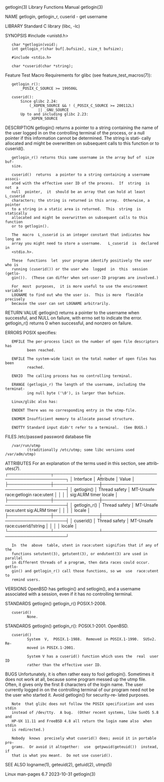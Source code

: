 getlogin(3)                Library Functions Manual                getlogin(3)

NAME
       getlogin, getlogin_r, cuserid - get username

LIBRARY
       Standard C library (libc, -lc)

SYNOPSIS
       #include <unistd.h>

       char *getlogin(void);
       int getlogin_r(char buf[.bufsize], size_t bufsize);

       #include <stdio.h>

       char *cuserid(char *string);

   Feature Test Macro Requirements for glibc (see feature_test_macros(7)):

       getlogin_r():
           _POSIX_C_SOURCE >= 199506L

       cuserid():
           Since glibc 2.24:
               (_XOPEN_SOURCE && ! (_POSIX_C_SOURCE >= 200112L)
                   || _GNU_SOURCE
           Up to and including glibc 2.23:
               _XOPEN_SOURCE

DESCRIPTION
       getlogin()  returns  a  pointer  to a string containing the name of the
       user logged in on the controlling terminal of the process,  or  a  null
       pointer if this information cannot be determined.  The string is stati‐
       cally  allocated  and  might be overwritten on subsequent calls to this
       function or to cuserid().

       getlogin_r() returns this same username in the array buf of  size  buf‐
       size.

       cuserid()  returns  a pointer to a string containing a username associ‐
       ated with the effective user ID of the process.  If  string  is  not  a
       null  pointer,  it  should be an array that can hold at least L_cuserid
       characters; the string is returned in this array.  Otherwise, a pointer
       to a string in a static area is returned.  This  string  is  statically
       allocated and might be overwritten on subsequent calls to this function
       or to getlogin().

       The  macro  L_cuserid is an integer constant that indicates how long an
       array you might need to store a username.   L_cuserid  is  declared  in
       <stdio.h>.

       These  functions  let  your program identify positively the user who is
       running (cuserid()) or the user who  logged  in  this  session  (getlo‐
       gin()).  (These can differ when set-user-ID programs are involved.)

       For  most  purposes,  it is more useful to use the environment variable
       LOGNAME to find out who the user is.  This is more  flexible  precisely
       because the user can set LOGNAME arbitrarily.

RETURN VALUE
       getlogin()  returns a pointer to the username when successful, and NULL
       on failure, with errno set to indicate the error.  getlogin_r() returns
       0 when successful, and nonzero on failure.

ERRORS
       POSIX specifies:

       EMFILE The per-process limit on the number of open file descriptors has
              been reached.

       ENFILE The system-wide limit on the total number of open files has been
              reached.

       ENXIO  The calling process has no controlling terminal.

       ERANGE (getlogin_r) The length of the username, including the terminat‐
              ing null byte ('\0'), is larger than bufsize.

       Linux/glibc also has:

       ENOENT There was no corresponding entry in the utmp-file.

       ENOMEM Insufficient memory to allocate passwd structure.

       ENOTTY Standard input didn't refer to a terminal.  (See BUGS.)

FILES
       /etc/passwd
              password database file

       /var/run/utmp
              (traditionally /etc/utmp; some libc versions used /var/adm/utmp)

ATTRIBUTES
       For an explanation of the terms  used  in  this  section,  see  attrib‐
       utes(7).
       ┌──────────────┬───────────────┬──────────────────────────────────────┐
       │ Interface    │ Attribute     │ Value                                │
       ├──────────────┼───────────────┼──────────────────────────────────────┤
       │ getlogin()   │ Thread safety │ MT-Unsafe race:getlogin race:utent   │
       │              │               │ sig:ALRM timer locale                │
       ├──────────────┼───────────────┼──────────────────────────────────────┤
       │ getlogin_r() │ Thread safety │ MT-Unsafe race:utent sig:ALRM timer  │
       │              │               │ locale                               │
       ├──────────────┼───────────────┼──────────────────────────────────────┤
       │ cuserid()    │ Thread safety │ MT-Unsafe race:cuserid/!string       │
       │              │               │ locale                               │
       └──────────────┴───────────────┴──────────────────────────────────────┘

       In  the  above  table, utent in race:utent signifies that if any of the
       functions setutent(3), getutent(3), or endutent(3) are used in parallel
       in different threads of a program, then data races could occur.  getlo‐
       gin() and getlogin_r() call those functions, so we  use  race:utent  to
       remind users.

VERSIONS
       OpenBSD has getlogin() and setlogin(), and a username associated with a
       session, even if it has no controlling terminal.

STANDARDS
       getlogin()
       getlogin_r()
              POSIX.1-2008.

       cuserid()
              None.

STANDARDS
       getlogin()
       getlogin_r():
              POSIX.1-2001.  OpenBSD.

       cuserid()
              System  V,  POSIX.1-1988.  Removed in POSIX.1-1990.  SUSv2.  Re‐
              moved in POSIX.1-2001.

              System V has a cuserid() function which uses the  real  user  ID
              rather than the effective user ID.

BUGS
       Unfortunately,  it  is often rather easy to fool getlogin().  Sometimes
       it does not work at all, because some program messed up the utmp  file.
       Often,  it  gives  only  the first 8 characters of the login name.  The
       user currently logged in on the controlling  terminal  of  our  program
       need not be the user who started it.  Avoid getlogin() for security-re‐
       lated purposes.

       Note  that glibc does not follow the POSIX specification and uses stdin
       instead of /dev/tty.  A bug.  (Other recent systems, like SunOS 5.8 and
       HP-UX 11.11 and FreeBSD 4.8 all return the login name also  when  stdin
       is redirected.)

       Nobody  knows  precisely what cuserid() does; avoid it in portable pro‐
       grams.  Or avoid it altogether:  use  getpwuid(geteuid())  instead,  if
       that is what you meant.  Do not use cuserid().

SEE ALSO
       logname(1), geteuid(2), getuid(2), utmp(5)

Linux man-pages 6.7               2023-10-31                       getlogin(3)
